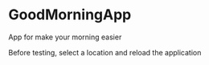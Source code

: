 # GoodMorningApp
App for make your morning easier

Before testing, select a location and reload the application

